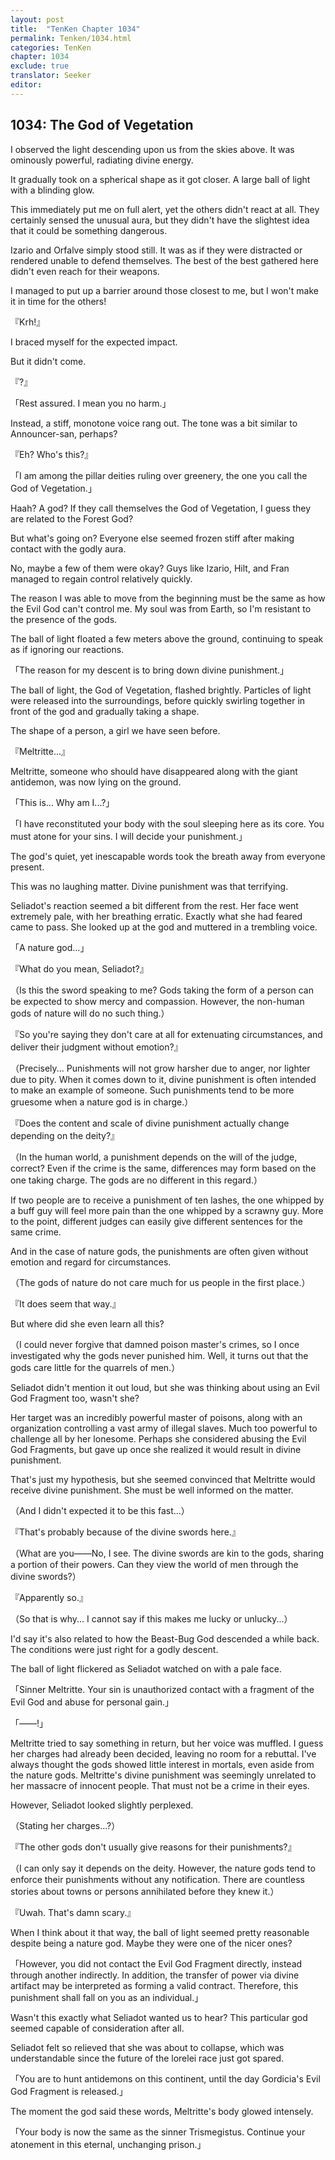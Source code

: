 ```yaml
---
layout: post
title:  "TenKen Chapter 1034"
permalink: Tenken/1034.html
categories: TenKen
chapter: 1034
exclude: true
translator: Seeker
editor: 
---
```

<h2>1034: The God of Vegetation</h2>

I observed the light descending upon us from the skies above. It was ominously powerful, radiating divine energy.

It gradually took on a spherical shape as it got closer. A large ball of light with a blinding glow.

This immediately put me on full alert, yet the others didn't react at all. They certainly sensed the unusual aura, but they didn't have the slightest idea that it could be something dangerous.

Izario and Orfalve simply stood still. It was as if they were distracted or rendered unable to defend themselves. The best of the best gathered here didn't even reach for their weapons.

I managed to put up a barrier around those closest to me, but I won't make it in time for the others!

『Krh!』

I braced myself for the expected impact.

But it didn't come.

『?』

「Rest assured. I mean you no harm.」

Instead, a stiff, monotone voice rang out. The tone was a bit similar to Announcer-san, perhaps?

『Eh? Who's this?』

「I am among the pillar deities ruling over greenery, the one you call the God of Vegetation.」

Haah? A god? If they call themselves the God of Vegetation, I guess they are related to the Forest God?

But what's going on? Everyone else seemed frozen stiff after making contact with the godly aura.

No, maybe a few of them were okay? Guys like Izario, Hilt, and Fran managed to regain control relatively quickly.

The reason I was able to move from the beginning must be the same as how the Evil God can't control me. My soul was from Earth, so I'm resistant to the presence of the gods.

The ball of light floated a few meters above the ground, continuing to speak as if ignoring our reactions.

「The reason for my descent is to bring down divine punishment.」

The ball of light, the God of Vegetation, flashed brightly. Particles of light were released into the surroundings, before quickly swirling together in front of the god and gradually taking a shape.

The shape of a person, a girl we have seen before.

『Meltritte...』

Meltritte, someone who should have disappeared along with the giant antidemon, was now lying on the ground.

「This is... Why am I...?」

「I have reconstituted your body with the soul sleeping here as its core. You must atone for your sins. I will decide your punishment.」

The god's quiet, yet inescapable words took the breath away from everyone present.

This was no laughing matter. Divine punishment was that terrifying.

Seliadot's reaction seemed a bit different from the rest. Her face went extremely pale, with her breathing erratic. Exactly what she had feared came to pass. She looked up at the god and muttered in a trembling voice.

「A nature god...」

『What do you mean, Seliadot?』

（Is this the sword speaking to me? Gods taking the form of a person can be expected to show mercy and compassion. However, the non-human gods of nature will do no such thing.）

『So you're saying they don't care at all for extenuating circumstances, and deliver their judgment without emotion?』

（Precisely... Punishments will not grow harsher due to anger, nor lighter due to pity. When it comes down to it, divine punishment is often intended to make an example of someone. Such punishments tend to be more gruesome when a nature god is in charge.）

『Does the content and scale of divine punishment actually change depending on the deity?』

（In the human world, a punishment depends on the will of the judge, correct? Even if the crime is the same, differences may form based on the one taking charge. The gods are no different in this regard.）

If two people are to receive a punishment of ten lashes, the one whipped by a buff guy will feel more pain than the one whipped by a scrawny guy. More to the point, different judges can easily give different sentences for the same crime.

And in the case of nature gods, the punishments are often given without emotion and regard for circumstances.

（The gods of nature do not care much for us people in the first place.）

『It does seem that way.』

But where did she even learn all this?

（I could never forgive that damned poison master's crimes, so I once investigated why the gods never punished him. Well, it turns out that the gods care little for the quarrels of men.）

Seliadot didn't mention it out loud, but she was thinking about using an Evil God Fragment too, wasn't she?

Her target was an incredibly powerful master of poisons, along with an organization controlling a vast army of illegal slaves. Much too powerful to challenge all by her lonesome. Perhaps she considered abusing the Evil God Fragments, but gave up once she realized it would result in divine punishment.

That's just my hypothesis, but she seemed convinced that Meltritte would receive divine punishment. She must be well informed on the matter.

（And I didn't expected it to be this fast...）

『That's probably because of the divine swords here.』

（What are you――No, I see. The divine swords are kin to the gods, sharing a portion of their powers. Can they view the world of men through the divine swords?）

『Apparently so.』

（So that is why... I cannot say if this makes me lucky or unlucky...）

I'd say it's also related to how the Beast-Bug God descended a while back. The conditions were just right for a godly descent.

The ball of light flickered as Seliadot watched on with a pale face.

「Sinner Meltritte. Your sin is unauthorized contact with a fragment of the Evil God and abuse for personal gain.」

「――!」

Meltritte tried to say something in return, but her voice was muffled. I guess her charges had already been decided, leaving no room for a rebuttal. I've always thought the gods showed little interest in mortals, even aside from the nature gods. Meltritte's divine punishment was seemingly unrelated to her massacre of innocent people. That must not be a crime in their eyes.

However, Seliadot looked slightly perplexed.

（Stating her charges...?）

『The other gods don't usually give reasons for their punishments?』

（I can only say it depends on the deity. However, the nature gods tend to enforce their punishments without any notification. There are countless stories about towns or persons annihilated before they knew it.）

『Uwah. That's damn scary.』

When I think about it that way, the ball of light seemed pretty reasonable despite being a nature god. Maybe they were one of the nicer ones?

「However, you did not contact the Evil God Fragment directly, instead through another indirectly. In addition, the transfer of power via divine artifact may be interpreted as forming a valid contract. Therefore, this punishment shall fall on you as an individual.」

Wasn't this exactly what Seliadot wanted us to hear? This particular god seemed capable of consideration after all.

Seliadot felt so relieved that she was about to collapse, which was understandable since the future of the lorelei race just got spared.

「You are to hunt antidemons on this continent, until the day Gordicia's Evil God Fragment is released.」

The moment the god said these words, Meltritte's body glowed intensely.

「Your body is now the same as the sinner Trismegistus. Continue your atonement in this eternal, unchanging prison.」


